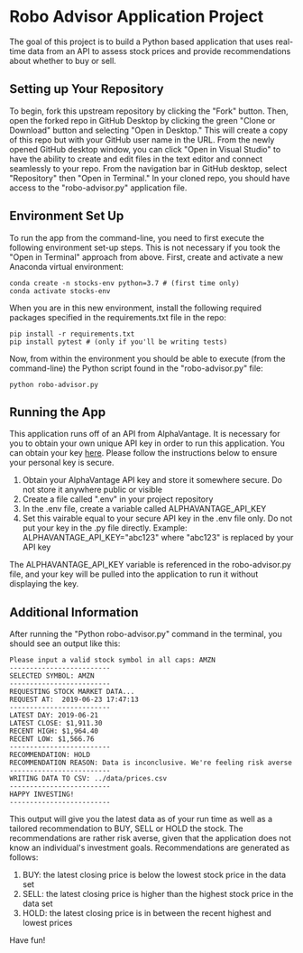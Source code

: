 # Robo Advisor Application Project

The goal of this project is to build a Python based application that uses real-time data from an API to assess stock prices and provide recommendations about whether to buy or sell. 

## Setting up Your Repository

To begin, fork this upstream repository by clicking the "Fork" button. Then, open the forked repo in GitHub Desktop by clicking the green "Clone or Download" button and selecting "Open in Desktop." This will create a copy of this repo but with your GitHub user name in the URL. From the newly opened GitHub desktop window, you can click "Open in Visual Studio" to have the ability to create and edit files in the text editor and connect seamlessly to your repo. From the navigation bar in GitHub desktop, select "Repository" then "Open in Terminal." In your cloned repo, you should have access to the "robo-advisor.py" application file.

## Environment Set Up

To run the app from the command-line, you need to first execute the following environment set-up steps. This is not necessary if you took the "Open in Terminal" approach from above. First, create and activate a new Anaconda virtual environment:

```
conda create -n stocks-env python=3.7 # (first time only)
conda activate stocks-env
```

When you are in this new environment, install the following required packages specified in the requirements.txt file in the repo:

```
pip install -r requirements.txt
pip install pytest # (only if you'll be writing tests)
```

Now, from within the environment you should be able to execute (from the command-line) the Python script found in the "robo-advisor.py" file: 

```
python robo-advisor.py
```

## Running the App

This application runs off of an API from AlphaVantage. It is necessary for you to obtain your own unique API key in order to run this application. You can obtain your key [here](https://www.alphavantage.co/). Please follow the instructions below to ensure your personal key is secure. 

1. Obtain your AlphaVantage API key and store it somewhere secure. Do not store it anywhere public or visible
2. Create a file called ".env" in your project repository
3. In the .env file, create a variable called ALPHAVANTAGE_API_KEY 
4. Set this vairable equal to your secure API key in the .env file only. Do not put your key in the .py file directly. Example: ALPHAVANTAGE_API_KEY="abc123" where "abc123" is replaced by your API key

The ALPHAVANTAGE_API_KEY variable is referenced in the robo-advisor.py file, and your key will be pulled into the application to run it without displaying the key. 

## Additional Information

After running the "Python robo-advisor.py" command in the terminal, you should see an output like this:

```
Please input a valid stock symbol in all caps: AMZN
-------------------------
SELECTED SYMBOL: AMZN
-------------------------
REQUESTING STOCK MARKET DATA...
REQUEST AT:  2019-06-23 17:47:13
-------------------------
LATEST DAY: 2019-06-21
LATEST CLOSE: $1,911.30
RECENT HIGH: $1,964.40
RECENT LOW: $1,566.76
-------------------------
RECOMMENDATION: HOLD
RECOMMENDATION REASON: Data is inconclusive. We're feeling risk averse
-------------------------
WRITING DATA TO CSV: ../data/prices.csv
-------------------------
HAPPY INVESTING!
-------------------------
```
This output will give you the latest data as of your run time as well as a tailored recommendation to BUY, SELL or HOLD the stock. The recommendations are rather risk averse, given that the application does not know an individual's investment goals. Recommendations are generated as follows:

1. BUY: the latest closing price is below the lowest stock price in the data set
2. SELL: the latest closing price is higher than the highest stock price in the data set
3. HOLD: the latest closing price is in between the recent highest and lowest prices

Have fun! 


